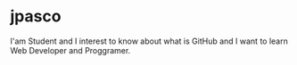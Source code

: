 # jpasco
I'am Student and I interest to know about what is GitHub and I want to learn Web Developer and Proggramer. 
